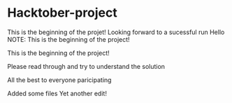 
# Hacktober-project
This is the beginning of the projet!
Looking forward to a sucessful run
Hello
NOTE: This is the beginning of the project!

This is the beginning of the project!

Please read through and try to understand the solution

All the best to everyone paricipating


Added some files
Yet another edit!
